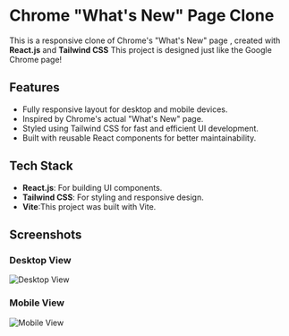 <!-- # React + Vite

This template provides a minimal setup to get React working in Vite with HMR and some ESLint rules.

Currently, two official plugins are available:

- [@vitejs/plugin-react](https://github.com/vitejs/vite-plugin-react/blob/main/packages/plugin-react/README.md) uses [Babel](https://babeljs.io/) for Fast Refresh
- [@vitejs/plugin-react-swc](https://github.com/vitejs/vite-plugin-react-swc) uses [SWC](https://swc.rs/) for Fast Refresh -->

# Chrome "What's New" Page Clone

This is a responsive clone of Chrome's "What's New" page , created with **React.js** and **Tailwind CSS** This project is designed just like the Google Chrome page!

## Features

- Fully responsive layout for desktop and mobile devices.
- Inspired by Chrome's actual "What's New" page.
- Styled using Tailwind CSS for fast and efficient UI development.
- Built with reusable React components for better maintainability.

## Tech Stack

- **React.js**: For building UI components.
- **Tailwind CSS**: For styling and responsive design.
- **Vite**:This project was built with Vite.

## Screenshots

### Desktop View

![Desktop View](assets/Desktop-Screenshot.png)

### Mobile View

![Mobile View](assets/Mobile-Screenshot.png)
